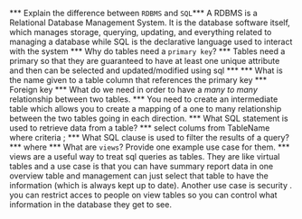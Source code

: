 *** Explain the difference between `RDBMS` and `SQL`***
 A RDBMS is a Relational Database Management System. It is the database software itself, which manages storage, querying, updating, and everything related to managing a database while SQL is the declarative language used to interact with the system
*** Why do tables need a `primary key`? ***
 Tables need a primary so that they are guaranteed to have at least one unique attribute and then can be selected and updated/modified using sql ***
*** What is the name given to a table column that references the primary key ***
Foreign key
*** What do we need in order to have a _many to many_ relationship between two
tables. ***
You need to create an intermediate table which allows you to create a mapping of a one to many 
relationship between the two tables going in each direction.
*** What SQL statement is used to retrieve data from a table? ***
select colums from TableName where criteria ;
*** What SQL clause is used to filter the results of a query? ***
where
*** What are `views`? Provide one example use case for them. ***
views are a useful way to treat sql queries as tables. They are like virtual tables and a use case is that you can have summary report data in one overview table and management can just select that table to have the information (which is always kept up to date). Another use case is security . you can restrict acces to people on view tables so you can control what information in the database they get to see. 
